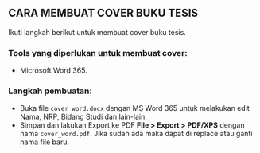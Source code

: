 ## CARA MEMBUAT COVER BUKU TESIS
Ikuti langkah berikut untuk membuat cover buku tesis.

### Tools yang diperlukan untuk membuat cover:
+ Microsoft Word 365.

### Langkah pembuatan:
+ Buka file `cover_word.docx` dengan MS Word 365 untuk melakukan edit Nama, NRP, Bidang Studi dan lain-lain.
+ Simpan dan lakukan Export ke PDF **File > Export > PDF/XPS** dengan nama `cover_word.pdf`. Jika sudah ada maka dapat di replace atau ganti nama file baru.
